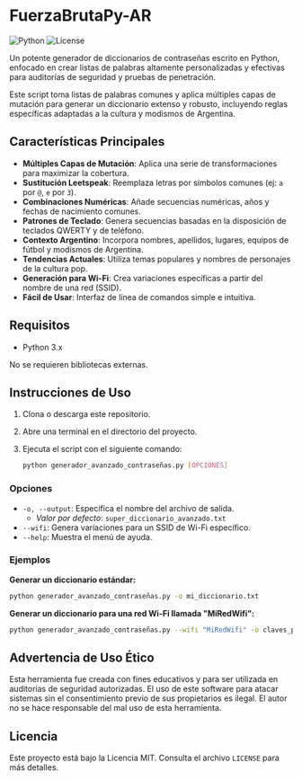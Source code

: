 # FuerzaBrutaPy-AR

![Python](https://img.shields.io/badge/python-3.x-blue.svg)
![License](https://img.shields.io/badge/license-MIT-green.svg)

Un potente generador de diccionarios de contraseñas escrito en Python, enfocado en crear listas de palabras altamente personalizadas y efectivas para auditorías de seguridad y pruebas de penetración.

Este script toma listas de palabras comunes y aplica múltiples capas de mutación para generar un diccionario extenso y robusto, incluyendo reglas específicas adaptadas a la cultura y modismos de Argentina.

## Características Principales

- **Múltiples Capas de Mutación**: Aplica una serie de transformaciones para maximizar la cobertura.
- **Sustitución Leetspeak**: Reemplaza letras por símbolos comunes (ej: `a` por `@`, `e` por `3`).
- **Combinaciones Numéricas**: Añade secuencias numéricas, años y fechas de nacimiento comunes.
- **Patrones de Teclado**: Genera secuencias basadas en la disposición de teclados QWERTY y de teléfono.
- **Contexto Argentino**: Incorpora nombres, apellidos, lugares, equipos de fútbol y modismos de Argentina.
- **Tendencias Actuales**: Utiliza temas populares y nombres de personajes de la cultura pop.
- **Generación para Wi-Fi**: Crea variaciones específicas a partir del nombre de una red (SSID).
- **Fácil de Usar**: Interfaz de línea de comandos simple e intuitiva.

## Requisitos

- Python 3.x

No se requieren bibliotecas externas.

## Instrucciones de Uso

1.  Clona o descarga este repositorio.
2.  Abre una terminal en el directorio del proyecto.
3.  Ejecuta el script con el siguiente comando:

    ```bash
    python generador_avanzado_contraseñas.py [OPCIONES]
    ```

### Opciones

-   `-o, --output`: Especifica el nombre del archivo de salida.
    -   *Valor por defecto*: `super_diccionario_avanzado.txt`
-   `--wifi`: Genera variaciones para un SSID de Wi-Fi específico.
-   `--help`: Muestra el menú de ayuda.

### Ejemplos

**Generar un diccionario estándar:**

```bash
python generador_avanzado_contraseñas.py -o mi_diccionario.txt
```

**Generar un diccionario para una red Wi-Fi llamada "MiRedWifi":**

```bash
python generador_avanzado_contraseñas.py --wifi "MiRedWifi" -o claves_para_mi_red.txt
```

## Advertencia de Uso Ético

Esta herramienta fue creada con fines educativos y para ser utilizada en auditorías de seguridad autorizadas. El uso de este software para atacar sistemas sin el consentimiento previo de sus propietarios es ilegal. El autor no se hace responsable del mal uso de esta herramienta.

## Licencia

Este proyecto está bajo la Licencia MIT. Consulta el archivo `LICENSE` para más detalles.
